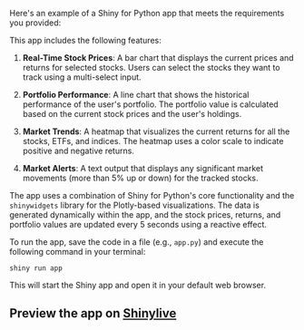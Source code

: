Here's an example of a Shiny for Python app that meets the requirements you provided:



This app includes the following features:

1. **Real-Time Stock Prices**: A bar chart that displays the current prices and returns for selected stocks. Users can select the stocks they want to track using a multi-select input.

2. **Portfolio Performance**: A line chart that shows the historical performance of the user's portfolio. The portfolio value is calculated based on the current stock prices and the user's holdings.

3. **Market Trends**: A heatmap that visualizes the current returns for all the stocks, ETFs, and indices. The heatmap uses a color scale to indicate positive and negative returns.

4. **Market Alerts**: A text output that displays any significant market movements (more than 5% up or down) for the tracked stocks.

The app uses a combination of Shiny for Python's core functionality and the `shinywidgets` library for the Plotly-based visualizations. The data is generated dynamically within the app, and the stock prices, returns, and portfolio values are updated every 5 seconds using a reactive effect.

To run the app, save the code in a file (e.g., `app.py`) and execute the following command in your terminal:

```
shiny run app
```

This will start the Shiny app and open it in your default web browser.
## Preview the app on [Shinylive](https://shinylive.io/py/app/#h=0&code=NobwRAdghgtgpmAXAAjFADugdOgnmAGlQGMB7CAFzkqVQEsZ1SAnC5ZqCAE1JgB0IDJq2QUGcAQDNmvZFyhUx8ZEJZt5i8USVwucADYUoA1SIgBXRrmRQAzsgjoTjNcnSd59u267PhbGAV0fVIKfToAIxxcYNCbe2CKP1dbOCgIlgh45FsIWykZGByACzoIa1M2AEFMIgBJR3MKWyIAeSb0JpbkAGU4W1s6ciJmNOIxADc4Eeo9ZiJzOgLZW1LygHc6LgBzOGaVFxFSDqaAfU2dvZnuOGZzrd2kiAEAYl7YYLg5BShkSRYchRSMQANbdACiABUAGLdDwqbh0Yj9AS2XAwDL6ewAXmQwD4YCqVQACgAZAlEAkAWR60MhFOQBKqVIAWgA5BkEgDirVaXM5YGhACEBZCeqSqgKesSAJoCgCKioFXNJABEBQA1SF1AkAXQE6GYSP6yFxIDRGNI+hQHG4vCw5kE-2YMAAFABWAAMRC9noAlH8ARbMQicujMbYAL4CUYUczMPKm5Dm8NWm0ee2OujOt0AWk9WE97qIBaLAedYct+lDwatUYNan+4VISZATJJ5NoAEZPd7GWAaXSCSgvZSwFqdbQAEy96PPCBvaGO8ZDLJA5C7CC3BRfWwffRfDTGG6SDfUbdUU57xgH05H11+xACZAvjchCJQauG43dWPxvLPq+Fa1tWZSVhGT5ZK+0HfsitjACBurIAA1Lito8DADpOiwebFsg7p+oB0Evn+CbwYhSboZm2Euq6+aFnhpYEQIAgYOgpyLEmiw4FAuynJI+iLFwrpEcg3HuFu+inGIYRwCJYA9ECoLIKqdjFBkUDML4YB+gQoncfoUC4McFCnGQgkwBA5wcOgIlQcRYl0FgxCacJokOS+3EuVppzFGkczyQASmk+i5pC4i9EpILIMSRpwQSunuR53FlJ0pmpAeK4AF5yQSIH5IQ-Z9JlbCKcCYIMvlRAwOYhh0J82KQsw5jTDkBhwOMujYuEtgUK6-hNkMWAgnAuC2A+fqJfZHkviZaX3JcfV5VFpywSiOl6dNM1+XQ2zFBQ2IEgALL26AAB4UklL5TTNXmuXZM3QXdPl+VAAUEsSjZWkMMW3DmnDIglm2Pa+3FzWcVBnaZUzMB+SjyQN32kKcEyfi1QNXcRYMnKZsRLWAiPNqtf04QDEgbZj0E7XtB3HadF2EJjN3JU53luVtLPOa5vn+bc8lUppI1sE1swFczIPYxQ814-JgTMELPMKIETgUxzDmS-NkPQ7ccMMLLgt7Kcn63M0GNq8R1P7YdYAnZ652Xeb4vERcFDFNiXbIAA9MgADMwOvlNhHznop6pMwMOuqlTREODFBEKkAyro+okAAKjFAK5TFz+jEKJIduF9ROo4JcnJ+bQJGFJxctUmnqY8Bqb6PHxSaSaYGE0NdBUDA41lyDL4V5+KNo18qElK39gAFRuHF-QIY3+rm6RWSSASkKhJ+MWFz9GojygAAkICD1Xe9YFOkjRmALHTWnsy3Atjx53AocrWtveQTNXCnri6BcFgqlGGhBweAro2zm2ggSHojdhzgTrP7EGH1Z4wOAG-eeVYkINyrDWRuthdTwMegSYKcYEzIOXuRBegZmCwNAlkfKi8ZqRiDp-b+chJDAC-viBS0CwC6iwHQQYEBI6NAoFgfKE16EeWXm4M6WAPzMFdF-IgZ1rZQKrAyXA1tYrGgZOZFg1siH-gZDJA8+iQphQimVZSWj4o6WvtBW+NxmA4BCE8aC+cO7I3QCTF0ZMHwfw8hoE0P8-6BNOLaXYrpZjYkCToLAEBSDrAfEQLxRpSBcFsNiH2fZpBwAAI7W1zF2dUtjzYeOHiXHEeJbCWH6tvUgWBq79AmsgaeroPbIQcNgKimEsw5jokxEsDFJqUOQKcUM4S5JZL9BIhykhdpECgGdJMiRRHmAiHjcacztiDBytiNpU4iAADZJqY0Wc40ICidzdDKY02wTCPJnNSKZYxuUwCfVYINFsxJvGBAgIDEpM1HmGzOoZCIBh5IAPJvchyQLTK4FBeCj6dTkC7xLglTGUitl2NfA4uY5zXGvnznLBWr0KDKz8ZjL+yy-4AKgEA2AckUxVhQMAMhaDMS6gwUGRu2CqxRmhcRLZCylk-0MKs9ZLjNm7R2XAPZXYDnIGOQK6CuRbBYFJeSxRyBiDK30VwGU+guTPEKsiSgtxsR9k4PEg6TUWpEEkDAWmYAz6r0Kos7EizlWvlhdJLuB5+YGzYAACTSGSjA6Kl57H-H8Xa2KXy4tuFgLWT9TzEsNsbVg79TkHkzUmYAMzBXcqrDMYhVlGnjKjWRPh3cs3gNfNmdglay0j2QAAHmQPRIs-j+7epzc0LAbFZiuldUyzEkZkAt3sFwGQmBdDIBgCwL4rtOD4QAKRYAjT2gwDbl7lJrgAPmQExbtPabB9rVYO7gw6CSjqtOOydCJiDp1SFwedi7RAtyyO6ddm6PINozc0E9M0pEEj4CxZ1AArUgZRXQAbuZjAwqQgOSKbf2NkLZBjbCdEiTgARA1npNmq0D857Hp0znALAz9JAdQJS+fO5hf47jvD8Cl5t1ilAPMgW1cBkMOU3BeOAV59yCfvF6hyZHJgUbKMXLYTHDJUHkcxOtA9xCiIPHAWySnWKYCTDUWybEOJ0HjrcGGfowCRiIOAaA8BaBgFGLkxYox4CUDVRQKGhUwBkDNTQFAV8ICBCli48IEQBAWCsAaDwdgDRBdwKiNIGQSF5DWLgC4jx8gkf7uZ3UQA)
